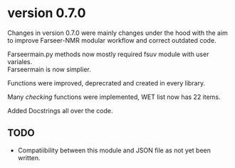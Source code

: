 # version 0.7.0

Changes in version 0.7.0 were mainly changes under the hood with the aim to improve Farseer-NMR modular workflow and correct outdated code.  

Farseermain.py methods now mostly required fsuv module with user variales.  
Farseermain is now simplier.  

Functions were improved, deprecrated and created in every library.  

Many *checking* functions were implemented, WET list now has 22 items.

Added Docstrings all over the code.

## TODO
* Compatiibility between this module and JSON file as not yet been written.
